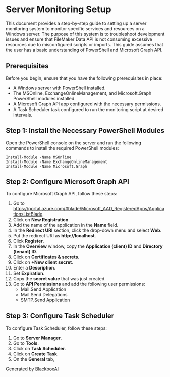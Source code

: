  # Server Monitoring Setup

This document provides a step-by-step guide to setting up a server monitoring system to monitor specific services and resources on a Windows server. The purpose of this system is to troubleshoot development issues and ensure that FileMaker Data API is not consuming excessive resources due to misconfigured scripts or imports. This guide assumes that the user has a basic understanding of PowerShell and Microsoft Graph API.

## Prerequisites

Before you begin, ensure that you have the following prerequisites in place:

- A Windows server with PowerShell installed.
- The MSOnline, ExchangeOnlineManagement, and Microsoft.Graph PowerShell modules installed.
- A Microsoft Graph API app configured with the necessary permissions.
- A Task Scheduler task configured to run the monitoring script at desired intervals.

## Step 1: Install the Necessary PowerShell Modules

Open the PowerShell console on the server and run the following commands to install the required PowerShell modules:

```
Install-Module -Name MSOnline
Install-Module -Name ExchangeOnlineManagement
Install-Module -Name Microsoft.Graph
```

## Step 2: Configure Microsoft Graph API

To configure Microsoft Graph API, follow these steps:

1. Go to https://portal.azure.com/#blade/Microsoft_AAD_RegisteredApps/ApplicationsListBlade.
2. Click on **New Registration**.
3. Add the name of the application in the **Name** field.
4. In the **Redirect URI** section, click the drop-down menu and select **Web**.
5. Put the redirect URI as **http://localhost**.
6. Click **Register**.
7. In the **Overview** window, copy the **Application (client) ID** and **Directory (tenant) ID**.
8. Click on **Certificates & secrets**.
9. Click on **+New client secret**.
10. Enter a **Description**.
11. Set **Expiration**.
12. Copy the **secret value** that was just created.
13. Go to **API Permissions** and add the following user permissions:
    - Mail.Send Application
    - Mail.Send Delegations
    - SMTP.Send Application

## Step 3: Configure Task Scheduler

To configure Task Scheduler, follow these steps:

1. Go to **Server Manager**.
2. Go to **Tools**.
3. Click on **Task Scheduler**.
4. Click on **Create Task**.
5. On the **General** tab,

Generated by [BlackboxAI](https://www.useblackbox.ai)